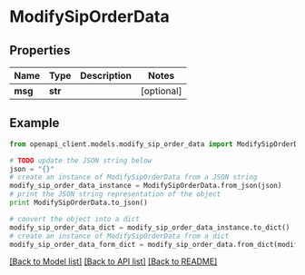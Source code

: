 # ModifySipOrderData


## Properties

Name | Type | Description | Notes
------------ | ------------- | ------------- | -------------
**msg** | **str** |  | [optional] 

## Example

```python
from openapi_client.models.modify_sip_order_data import ModifySipOrderData

# TODO update the JSON string below
json = "{}"
# create an instance of ModifySipOrderData from a JSON string
modify_sip_order_data_instance = ModifySipOrderData.from_json(json)
# print the JSON string representation of the object
print ModifySipOrderData.to_json()

# convert the object into a dict
modify_sip_order_data_dict = modify_sip_order_data_instance.to_dict()
# create an instance of ModifySipOrderData from a dict
modify_sip_order_data_form_dict = modify_sip_order_data.from_dict(modify_sip_order_data_dict)
```
[[Back to Model list]](../README.md#documentation-for-models) [[Back to API list]](../README.md#documentation-for-api-endpoints) [[Back to README]](../README.md)


